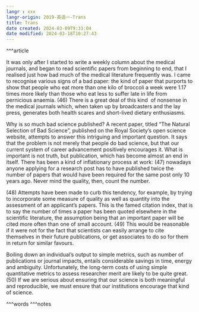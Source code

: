```yaml
---
langr : xxx
langr-origin: 2019-英语一-Trans
title: Trans
date created: 2024-03-09T9:31:04
date modified: 2024-03-18T10:27:43
---
```


^^^article

It was only after I started to write a weekly column about the medical journals, and began to read scientific papers from beginning to end, that I realised just how bad much of the medical literature frequently was. I came to recognise various signs of a bad paper: the kind of paper that purports to show that people who eat more than one kilo of broccoli a week were 1.17 times more likely than those who eat less to suffer late in life from pernicious anaemia. (46) There is a great deal of this kind  of nonsense in the medical journals which, when taken up by broadcasters and the lay press, generates both health scares and short-lived dietary enthusiasms.

Why is so much bad science published? A recent paper, titled “The Natural Selection of Bad Science”, published on the Royal Society’s open science website, attempts to answer this intriguing and important question. It says that the problem is not merely that people do bad science, but that our current system of career advancement positively encourages it. What is important is not truth, but publication, which has become almost an end in itself. There has been a kind of inflationary process at work: (47) nowadays anyone applying for a research post has to have published twice the number of papers that would have been required for the same post only 10 years ago. Never mind the quality, then, count the number.

(48) Attempts have been made to curb this tendency, for example, by trying to incorporate some measure of quality as well as quantity into the assessment of an applicant’s papers. This is the famed citation index, that is to say the number of times a paper has been quoted elsewhere in the scientific literature, the assumption being that an important paper will be cited more often than one of small account. (49) This would be reasonable if it were not for the fact that scientists can easily arrange to cite themselves in their future publications, or get associates to do so for them in return for similar favours.

Boiling down an individual’s output to simple metrics, such as number of publications or journal impacts, entails considerable savings in time, energy and ambiguity. Unfortunately, the long-term costs of using simple quantitative metrics to assess researcher merit are likely to be quite great. (50) If we are serious about ensuring that our science is both meaningful and reproducible, we must ensure that our institutions encourage that kind of science.




^^^words
^^^notes
